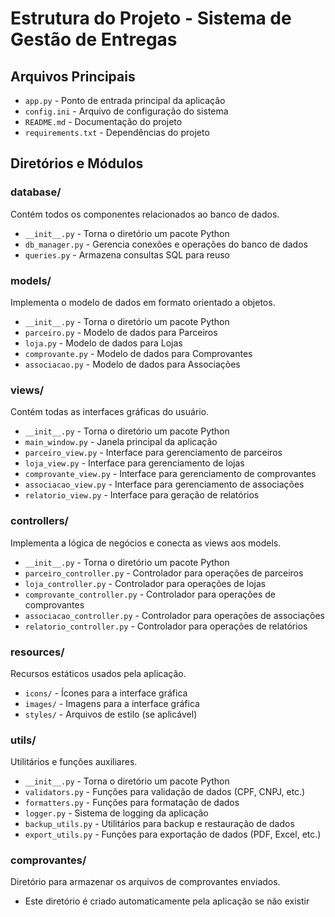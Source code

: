 # Estrutura do Projeto - Sistema de Gestão de Entregas

## Arquivos Principais
- `app.py` - Ponto de entrada principal da aplicação
- `config.ini` - Arquivo de configuração do sistema
- `README.md` - Documentação do projeto
- `requirements.txt` - Dependências do projeto

## Diretórios e Módulos

### database/
Contém todos os componentes relacionados ao banco de dados.
- `__init__.py` - Torna o diretório um pacote Python
- `db_manager.py` - Gerencia conexões e operações do banco de dados
- `queries.py` - Armazena consultas SQL para reuso

### models/
Implementa o modelo de dados em formato orientado a objetos.
- `__init__.py` - Torna o diretório um pacote Python
- `parceiro.py` - Modelo de dados para Parceiros
- `loja.py` - Modelo de dados para Lojas
- `comprovante.py` - Modelo de dados para Comprovantes
- `associacao.py` - Modelo de dados para Associações

### views/
Contém todas as interfaces gráficas do usuário.
- `__init__.py` - Torna o diretório um pacote Python
- `main_window.py` - Janela principal da aplicação
- `parceiro_view.py` - Interface para gerenciamento de parceiros
- `loja_view.py` - Interface para gerenciamento de lojas
- `comprovante_view.py` - Interface para gerenciamento de comprovantes
- `associacao_view.py` - Interface para gerenciamento de associações
- `relatorio_view.py` - Interface para geração de relatórios

### controllers/
Implementa a lógica de negócios e conecta as views aos models.
- `__init__.py` - Torna o diretório um pacote Python
- `parceiro_controller.py` - Controlador para operações de parceiros
- `loja_controller.py` - Controlador para operações de lojas
- `comprovante_controller.py` - Controlador para operações de comprovantes
- `associacao_controller.py` - Controlador para operações de associações
- `relatorio_controller.py` - Controlador para operações de relatórios

### resources/
Recursos estáticos usados pela aplicação.
- `icons/` - Ícones para a interface gráfica
- `images/` - Imagens para a interface gráfica
- `styles/` - Arquivos de estilo (se aplicável)

### utils/
Utilitários e funções auxiliares.
- `__init__.py` - Torna o diretório um pacote Python
- `validators.py` - Funções para validação de dados (CPF, CNPJ, etc.)
- `formatters.py` - Funções para formatação de dados
- `logger.py` - Sistema de logging da aplicação
- `backup_utils.py` - Utilitários para backup e restauração de dados
- `export_utils.py` - Funções para exportação de dados (PDF, Excel, etc.)

### comprovantes/
Diretório para armazenar os arquivos de comprovantes enviados.
- Este diretório é criado automaticamente pela aplicação se não existir